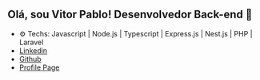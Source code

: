 ## Olá, sou Vitor Pablo! Desenvolvedor Back-end 👋

* ⚙ Techs: Javascript | Node.js | Typescript | Express.js | Nest.js | PHP | Laravel
* [Linkedin](https://www.linkedin.com/in/vitorp-melo)
* [Github](https://github.com/Vitor-Melo)
* [Profile Page](https://vitor-melo.github.io/profile/)
